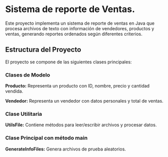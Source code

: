 # Sistema de reporte de Ventas.
Este proyecto implementa un sistema de reporte de ventas en Java que procesa archivos de texto con información de vendedores, productos y ventas, generando reportes ordenados según diferentes criterios.

## Estructura del Proyecto
El proyecto se compone de las siguientes clases principales:

### Clases de Modelo
**Producto:** Representa un producto con ID, nombre, precio y cantidad vendida.

**Vendedor:** Representa un vendedor con datos personales y total de ventas.

### Clase Utilitaria
**UtilsFile:** Contiene métodos para leer/escribir archivos y procesar datos.

### Clase Principal con método main
**GenerateInfoFiles:** Genera archivos de prueba aleatorios.
